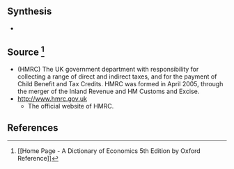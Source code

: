 ## Synthesis
- 
## Source [^1]
- (HMRC) The UK government department with responsibility for collecting a range of direct and indirect taxes, and for the payment of Child Benefit and Tax Credits. HMRC was formed in April 2005, through the merger of the Inland Revenue and HM Customs and Excise.
- http://www.hmrc.gov.uk
	- The official website of HMRC.
## References

[^1]: [[Home Page - A Dictionary of Economics 5th Edition by Oxford Reference]]